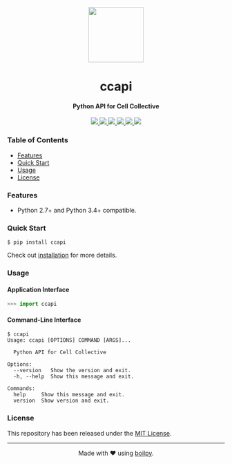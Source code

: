 <div align="center">
  <img src=".github/assets/logo.png" height="128">
  <h1>
      ccapi
  </h1>
  <h4>Python API for Cell Collective</h4>
</div>

<p align="center">
    <a href='https://github.com/cellcollective/ccapi//actions?query=workflow:"Continuous Integration"'>
      <img src="https://img.shields.io/github/workflow/status/cellcollective/ccapi/Continuous Integration?style=flat-square">
    </a>
    <a href="https://coveralls.io/github/cellcollective/ccapi">
      <img src="https://img.shields.io/coveralls/github/cellcollective/ccapi.svg?style=flat-square">
    </a>
    <a href="https://pypi.org/project/ccapi/">
      <img src="https://img.shields.io/pypi/v/ccapi.svg?style=flat-square">
    </a>
    <a href="https://pypi.org/project/ccapi/">
      <img src="https://img.shields.io/pypi/l/ccapi.svg?style=flat-square">
    </a>
    <a href="https://pypi.org/project/ccapi/">
		  <img src="https://img.shields.io/pypi/pyversions/ccapi.svg?style=flat-square">
	  </a>
    <a href="https://git.io/boilpy">
      <img src="https://img.shields.io/badge/made%20with-boilpy-red.svg?style=flat-square">
    </a>
</p>

### Table of Contents
* [Features](#features)
* [Quick Start](#quick-start)
* [Usage](#usage)
* [License](#license)

### Features
* Python 2.7+ and Python 3.4+ compatible.

### Quick Start

```shell
$ pip install ccapi
```

Check out [installation](docs/source/installation.md) for more details.

### Usage

#### Application Interface

```python
>>> import ccapi
```


#### Command-Line Interface

```console
$ ccapi
Usage: ccapi [OPTIONS] COMMAND [ARGS]...

  Python API for Cell Collective

Options:
  --version   Show the version and exit.
  -h, --help  Show this message and exit.

Commands:
  help     Show this message and exit.
  version  Show version and exit.
```


### License

This repository has been released under the [MIT License](LICENSE).

---

<div align="center">
  Made with ❤️ using <a href="https://git.io/boilpy">boilpy</a>.
</div>